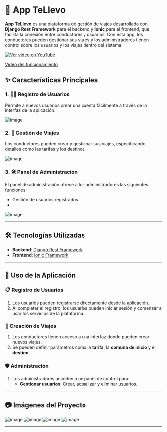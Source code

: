 # 🚗 App TeLlevo

**App TeLlevo** es una plataforma de gestión de viajes desarrollada con **Django Rest Framework** para el backend y **Ionic** para el frontend, que facilita la conexión entre conductores y usuarios. Con esta app, los conductores pueden gestionar sus viajes y los administradores tienen control sobre los usuarios y los viajes dentro del sistema.


[![Ver video en YouTube](https://img.youtube.com/vi/a5JQS8TlMRs/0.jpg)](https://www.youtube.com/watch?v=a5JQS8TlMRs)

[Video del funcionamiento](https://www.youtube.com/watch?v=a5JQS8TlMRs)
## ✨ Características Principales

### 1. 🚶‍♂️ **Registro de Usuarios**
Permite a nuevos usuarios crear una cuenta fácilmente a través de la interfaz de la aplicación.  

![image](https://github.com/user-attachments/assets/ce98644f-bc8c-4c19-bc6f-80c8b4879217)


### 2. 🚖 **Gestión de Viajes**
Los conductores pueden crear y gestionar sus viajes, especificando detalles como las tarifas y los destinos.  

![image](https://github.com/user-attachments/assets/b9b8e4c9-afd3-441e-8df2-fdb5ab5fbc44)


### 3. 🛠️ **Panel de Administración**
El panel de administración ofrece a los administradores las siguientes funciones:
- Gestión de usuarios registrados.
- 
![image](https://github.com/user-attachments/assets/b8e3ea56-9f8e-4c6a-94fc-bba18f60e651)


---

## 🛠️ Tecnologías Utilizadas

- **Backend**: [Django Rest Framework](https://www.django-rest-framework.org/)
- **Frontend**: [Ionic Framework](https://ionicframework.com/)
  

---

## 🚀 Uso de la Aplicación

### 📋 **Registro de Usuarios**
1. Los usuarios pueden registrarse directamente desde la aplicación.
2. Al completar el registro, los usuarios pueden iniciar sesión y comenzar a usar los servicios de la plataforma.

### 🚗 **Creación de Viajes**
1. Los conductores tienen acceso a una interfaz donde pueden crear nuevos viajes.
2. Se pueden definir parámetros como la **tarifa**, la **comuna de inicio** y el **destino**.
  
### 🛡️ **Administración**
1. Los administradores acceden a un panel de control para:
   - **Gestionar usuarios**: Crear, actualizar y eliminar usuarios.


---

## 📷 Imágenes del Proyecto

![image](https://github.com/user-attachments/assets/62b60e83-bff9-490b-9199-df964915c852)
![image](https://github.com/user-attachments/assets/4765c3b5-dc23-4e54-bcfc-267f73fc5887)
![image](https://github.com/user-attachments/assets/96fe2b6d-63a9-4b8b-9670-df5aed1e921d)
![image](https://github.com/user-attachments/assets/e26787cb-e850-492a-8d1a-dac71d38e89a)


---


